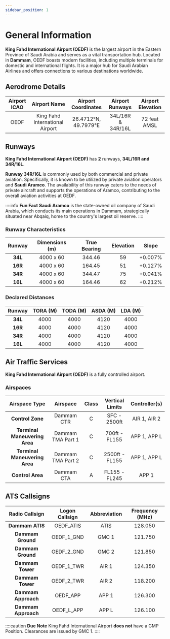 ```yaml
---
sidebar_position: 1
---
```

# General Information

**King Fahd International Airport (OEDF)** is the largest airport in the Eastern Province of Saudi Arabia and serves as a vital transportation hub. Located in **Dammam**, OEDF boasts modern facilities, including multiple terminals for domestic and international flights. It is a major hub for Saudi Arabian Airlines and offers connections to various destinations worldwide.

## Aerodrome Details

| **Airport ICAO** |           Airport Name          |  Airport Coordinates  |  Airport Runways  | Airport Elevation |
|:---------------------:|:-------------------------------:|:---------------------:|:-----------------:|:-----------------:|
|          OEDF         | King Fahd International Airport | 26.4712°N, 49.7979°E | 34L/16R & 34R/16L |    72 feat AMSL   |

## Runways

**King Fahd International Airport (OEDF)** has **2** runways, **34L/16R and 34R/16L**. 

**Runway 34R/16L** is commonly used by both commercial and private aviation. Specifically, it is known to be utilized by private aviation operators and **Saudi Aramco**. The availability of this runway caters to the needs of private aircraft and supports the operations of Aramco, contributing to the overall aviation activities at OEDF.

::::info **Fun Fact**
**Saudi Aramco** is the state-owned oil company of Saudi Arabia, which conducts its main operations in Dammam, strategically situated near Abqaiq, home to the country's largest oil reserve.
::::

### Runway Characteristics

|  Runway | Dimensions (m) | True Bearing | Elevation |  Slope  |
|:-------:|:--------------:|:------------:|:---------:|:-------:|
| **34L** |    4000 x 60   |    344.46    |     59    | +0.007% |
| **16R** |    4000 x 60   |    164.45    |     51    | +0.127% |
| **34R** |    4000 x 60   |    344.47    |     75    | +0.041% |
| **16L** |    4000 x 60   |    164.46    |     62    | +0.212% |

### Declared Distances

| **Runway** | **TORA (M)** | **TODA (M)** | **ASDA (M)** | **LDA (M)** |
|:----------:|:------------:|:------------:|:------------:|:-----------:|
|   **34L**  |     4000     |     4000     |     4120     |     4000    |
|   **16R**  |     4000     |     4000     |     4120     |     4000    |
|   **34R**  |     4000     |     4000     |     4120     |     4000    |
|   **16L**  |     4000     |     4000     |     4120     |     4000    |

## Air Traffic Services

**King Fahd International Airport (OEDF)** is a fully controlled airport.

### Airspaces

|       **Airspace Type**       |    **Airspace**   | **Class** | **Vertical Limits** |          **Controller(s)**          |
|:-----------------------------:|:-----------------:|:------------------:|:-------------------:|:--------------------------------:|
|        **Control Zone**       |     Dammam CTR    |     C    |     SFC - 2500ft    |     AIR 1, AIR 2     |
| **Terminal Maneuvering Area** | Dammam TMA Part 1 |     C    |    700ft - FL155    |  APP 1, APP L |
| **Terminal Maneuvering Area** | Dammam TMA Part 2 |     C    |    2500ft - FL155   | APP 1, APP L |
|        **Control Area**       |     Dammam CTA    |      A     |    FL155 - FL245    |  APP 1       |

## ATS Callsigns

|  **Radio Callsign** | **Logon Callsign** | **Abbreviation** | **Frequency (MHz)** |
|:-------------------:|:------------------:|:----------------:|:-------------------:|
|   **Dammam ATIS**   |      OEDF_ATIS     |       ATIS       |       128.050       |
|  **Dammam Ground**  |     OEDF_1_GND     |       GMC 1      |       121.750       |
|  **Dammam Ground**  |     OEDF_2_GND     |       GMC 2      |       121.850       |
|   **Dammam Tower**  |     OEDF_1_TWR     |       AIR 1      |       124.350       |
|   **Dammam Tower**  |     OEDF_2_TWR     |       AIR 2      |       118.200       |
| **Dammam Approach** |      OEDF_APP      |       APP 1      |       126.300       |
| **Dammam Approach** |     OEDF_L_APP     |       APP L      |       126.100       |

::::caution **Due Note**
King Fahd International Airport **does not** have a GMP Position. Clearances are issued by GMC 1.
::::